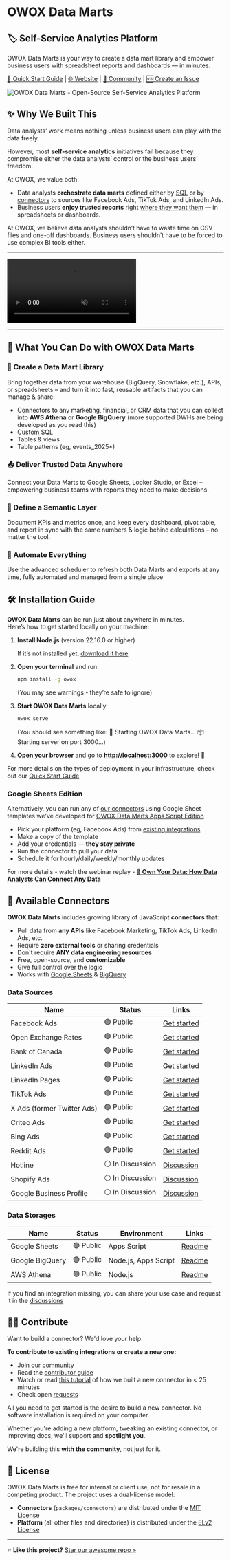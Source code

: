 # OWOX Data Marts

## 🏷 Self-Service Analytics Platform

OWOX Data Marts is your way to create a data mart library and empower business users with spreadsheet reports and dashboards — in minutes.

[📘 Quick Start Guide](./docs/getting-started/quick-start.md) | [🌐 Website](https://www.owox.com?utm_source=github&utm_medium=referral&utm_campaign=readme) | [💬 Community](https://github.com/OWOX/owox-data-marts/discussions) | [🆘 Create an Issue](https://github.com/OWOX/owox-data-marts/issues)

![OWOX Data Marts - Open-Source Self-Service Analytics Platform](./docs/res/owox-data-marts-schema.svg)

## ✨ Why We Built This

Data analysts’ work means nothing unless business users can play with the data freely.

However, most **self-service analytics** initiatives fail because they compromise either the data analysts’ control or the business users’ freedom.

At OWOX, we value both:

- Data analysts **orchestrate data marts** defined either by [SQL](./docs/getting-started/setup-guide/sql-data-mart.md) or by [connectors](./docs/getting-started/setup-guide/connector-data-mart.md) to sources like Facebook Ads, TikTok Ads, and LinkedIn Ads.
- Business users **enjoy trusted reports** right [where they want them](./docs/destinations/manage-destinations.md) — in spreadsheets or dashboards.

At OWOX, we believe data analysts shouldn’t have to waste time on CSV files and one-off dashboards. Business users shouldn’t have to be forced to use complex BI tools either.

---

<!-- markdownlint-disable-next-line MD033 -->
<video controls playsinline muted style="max-width: 100%; height: auto;">
<!-- markdownlint-disable-next-line MD033 -->
  <source src="https://github.com/user-attachments/assets/d2d9d913-a6fc-4949-a8e8-d697abd1631a" type="video/mp4" />
</video>

---

## 🚀 What You Can Do with OWOX Data Marts

### 📘 Create a Data Mart Library

Bring together data from your warehouse (BigQuery, Snowflake, etc.), APIs, or spreadsheets – and turn it into fast, reusable artifacts that you can manage & share:

- Connectors to any marketing, financial, or CRM data that you can collect into **AWS Athena** or **Google BigQuery** (more supported DWHs are being developed as you read this)
- Custom SQL
- Tables & views
- Table patterns (eg, events_2025\*)

### 📤 Deliver Trusted Data Anywhere

Connect your Data Marts to Google Sheets, Looker Studio, or Excel – empowering business teams with reports they need to make decisions.

### 🧾 Define a Semantic Layer

Document KPIs and metrics once, and keep every dashboard, pivot table, and report in sync with the same numbers & logic behind calculations – no matter the tool.

### 📅 Automate Everything

Use the advanced scheduler to refresh both Data Marts and exports at any time, fully automated and managed from a single place

## 🛠 Installation Guide

**OWOX Data Marts** can be run just about anywhere in minutes.  
Here’s how to get started locally on your machine:

1. **Install Node.js** (version 22.16.0 or higher)

   If it’s not installed yet, [download it here](https://nodejs.org/en/download)

2. **Open your terminal** and run:

   ```bash
   npm install -g owox
   ```

   (You may see warnings - they’re safe to ignore)

3. **Start OWOX Data Marts** locally

   ```bash
   owox serve
   ```

   (You should see something like:
   🚀 Starting OWOX Data Marts...
   📦 Starting server on port 3000...)

4. **Open your browser** and go to **<http://localhost:3000>** to explore! 🎉

For more details on the types of deployment in your infrastructure, check out our [Quick Start Guide](./docs/getting-started/quick-start.md)

### Google Sheets Edition

Alternatively, you can run any of [our connectors](#data-sources) using Google Sheet templates we've developed for [OWOX Data Marts Apps Script Edition](./docs/editions/appsscript-edition.md)

- Pick your platform (eg, Facebook Ads) from [existing integrations](#data-sources)
- Make a copy of the template
- Add your credentials — **they stay private**
- Run the connector to pull your data
- Schedule it for hourly/daily/weekly/monthly updates

For more details - watch the webinar replay - [**🎥 Own Your Data: How Data Analysts Can Connect Any Data**](https://www.youtube.com/live/nQYfHX-IjY8?t=66s)

## 🔌 Available Connectors

**OWOX Data Marts** includes growing library of JavaScript **connectors** that:

- Pull data from **any APIs** like Facebook Marketing, TikTok Ads, LinkedIn Ads, etc.
- Require **zero external tools** or sharing credentials
- Don't require **ANY data engineering resources**
- Free, open-source, and **customizable**
- Give full control over the logic
- Works with [Google Sheets](packages/connectors/src/Storages/GoogleSheets/README.md) & [BigQuery](packages/connectors/src/Storages/GoogleBigQuery/README.md)

### Data Sources

| Name                       | Status           | Links                                                                               |
| -------------------------- | ---------------- | ----------------------------------------------------------------------------------- |
| Facebook Ads               | 🟢 Public        | [Get started](packages/connectors/src/Sources/FacebookMarketing/GETTING_STARTED.md) |
| Open Exchange Rates        | 🟢 Public        | [Get started](packages/connectors/src/Sources/OpenExchangeRates/GETTING_STARTED.md) |
| Bank of Canada             | 🟢 Public        | [Get started](packages/connectors/src/Sources/BankOfCanada/GETTING_STARTED.md)      |
| LinkedIn Ads               | 🟢 Public        | [Get started](packages/connectors/src/Sources/LinkedInAds/GETTING_STARTED.md)       |
| LinkedIn Pages             | 🟢 Public        | [Get started](packages/connectors/src/Sources/LinkedInPages/GETTING_STARTED.md)     |
| TikTok Ads                 | 🟢 Public        | [Get started](packages/connectors/src/Sources/TikTokAds/GETTING_STARTED.md)         |
| X Ads (former Twitter Ads) | 🟢 Public        | [Get started](packages/connectors/src/Sources/XAds/GETTING_STARTED.md)              |
| Criteo Ads                 | 🟢 Public        | [Get started](packages/connectors/src/Sources/CriteoAds/GETTING_STARTED.md)         |
| Bing Ads                   | 🟢 Public        | [Get started](packages/connectors/src/Sources/BingAds/GETTING_STARTED.md)           |
| Reddit Ads                 | 🟢 Public        | [Get started](packages/connectors/src/Sources/RedditAds/GETTING_STARTED.md)         |
| Hotline                    | ⚪️ In Discussion | [Discussion](https://github.com/OWOX/owox-data-marts/discussions/55)                |
| Shopify Ads                | ⚪️ In Discussion | [Discussion](https://github.com/OWOX/owox-data-marts/discussions/63)                |
| Google Business Profile    | ⚪️ In Discussion | [Discussion](https://github.com/OWOX/owox-data-marts/discussions/61)                |

### Data Storages

| Name            | Status    | Environment          | Links                                                               |
| --------------- | --------- | -------------------- | ------------------------------------------------------------------- |
| Google Sheets   | 🟢 Public | Apps Script          | [Readme](packages/connectors/src/Storages/GoogleSheets/README.md)   |
| Google BigQuery | 🟢 Public | Node.js, Apps Script | [Readme](packages/connectors/src/Storages/GoogleBigQuery/README.md) |
| AWS Athena      | 🟢 Public | Node.js              | [Readme](packages/connectors/src/Storages/AwsAthena/README.md)      |

If you find an integration missing, you can share your use case and request it in the [discussions](https://github.com/OWOX/owox-data-marts/discussions)

## 🧑‍💻 Contribute

Want to build a connector? We'd love your help.

**To contribute to existing integrations or create a new one:**

- [Join our community](https://github.com/OWOX/owox-data-marts/discussions)
- Read the [contributor guide](packages/connectors/CONTRIBUTING.md)
- Watch or read [this tutorial](packages/connectors/TUTORIAL.md) of how we built a new connector in < 25 minutes
- Check open [requests](https://github.com/OWOX/owox-data-marts/issues)

All you need to get started is the desire to build a new connector. No software installation is required on your computer.

Whether you're adding a new platform, tweaking an existing connector, or improving docs, we'll support and **spotlight you**.

We're building this **with the community**, not just for it.

## 📌 License

OWOX Data Marts is free for internal or client use, not for resale in a competing product. The project uses a dual-license model:

- **Connectors** (`packages/connectors`) are distributed under the [MIT License](licenses/MIT.md)
- **Platform** (all other files and directories) is distributed under the [ELv2 License](licenses/Elasticv2.md)

---

⭐ **Like this project?** [Star our awesome repo »](https://github.com/OWOX/owox-data-marts)
